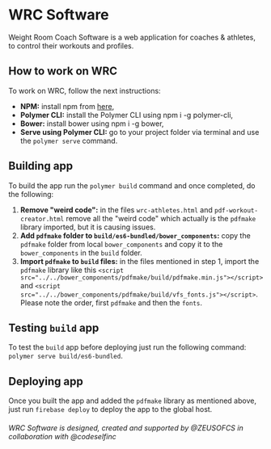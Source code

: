 # WRC Software

Weight Room Coach Software is a web application for coaches & athletes, to control their workouts and profiles.

## How to work on WRC

To work on WRC, follow the next instructions:

* **NPM:** install npm from [here](https://www.npmjs.com/get-npm?utm_source=house&utm_medium=homepage&utm_campaign=free%20orgs&utm_term=Install%20npm),
* **Polymer CLI:** install the Polymer CLI using npm i -g polymer-cli,
* **Bower:** install bower using npm i -g bower,
* **Serve using Polymer CLI:** go to your project folder via terminal and use the ```polymer serve``` command.

## Building app

To build the app run the ```polymer build``` command and once completed, do the following:

1. **Remove "weird code":** in the files ```wrc-athletes.html``` and ```pdf-workout-creator.html``` remove all the "weird code" which actually is the `pdfmake` library imported, but it is causing issues.
2. **Add `pdfmake` folder to `build/es6-bundled/bower_components`:** copy the `pdfmake` folder from local `bower_components` and copy it to the `bower_components` in the `build` folder.
3. **Import `pdfmake` to `build` files:** in the files mentioned in step 1, import the `pdfmake` library like this `<script src="../../bower_components/pdfmake/build/pdfmake.min.js"></script>` and `<script src="../../bower_components/pdfmake/build/vfs_fonts.js"></script>`. Please note the order, first `pdfmake` and then the `fonts`.

## Testing `build` app

To test the `build` app before deploying just run the following command: `polymer serve build/es6-bundled`.

## Deploying app

Once you built the app and added the `pdfmake` library as mentioned above, just run `firebase deploy` to deploy the app to the global host.

###### WRC Software is designed, created and supported by @ZEUSOFCS in collaboration with @codeselfinc
